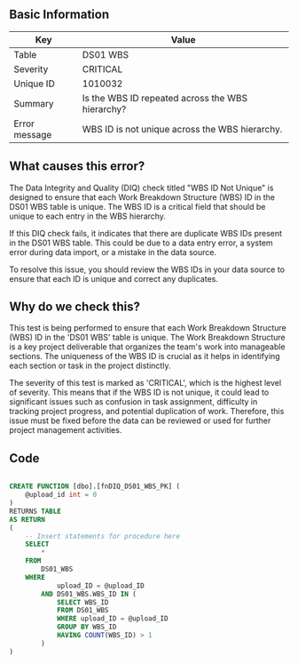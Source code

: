## Basic Information
| Key         | Value          |
|-------------|----------------|
| Table       | DS01 WBS |
| Severity    | CRITICAL |
| Unique ID   | 1010032   |
| Summary     | Is the WBS ID repeated across the WBS hierarchy? |
| Error message | WBS ID is not unique across the WBS hierarchy. |

## What causes this error?


The Data Integrity and Quality (DIQ) check titled "WBS ID Not Unique" is designed to ensure that each Work Breakdown Structure (WBS) ID in the DS01 WBS table is unique. The WBS ID is a critical field that should be unique to each entry in the WBS hierarchy. 

If this DIQ check fails, it indicates that there are duplicate WBS IDs present in the DS01 WBS table. This could be due to a data entry error, a system error during data import, or a mistake in the data source. 

To resolve this issue, you should review the WBS IDs in your data source to ensure that each ID is unique and correct any duplicates.

## Why do we check this?

This test is being performed to ensure that each Work Breakdown Structure (WBS) ID in the 'DS01 WBS' table is unique. The Work Breakdown Structure is a key project deliverable that organizes the team's work into manageable sections. The uniqueness of the WBS ID is crucial as it helps in identifying each section or task in the project distinctly. 

The severity of this test is marked as 'CRITICAL', which is the highest level of severity. This means that if the WBS ID is not unique, it could lead to significant issues such as confusion in task assignment, difficulty in tracking project progress, and potential duplication of work. Therefore, this issue must be fixed before the data can be reviewed or used for further project management activities. 

## Code

```sql

CREATE FUNCTION [dbo].[fnDIQ_DS01_WBS_PK] (
	@upload_id int = 0
)
RETURNS TABLE
AS RETURN
(
    -- Insert statements for procedure here
	SELECT 
		* 
	FROM 
		DS01_WBS 
	WHERE 
			upload_ID = @upload_ID
		AND DS01_WBS.WBS_ID IN (
			SELECT WBS_ID 
			FROM DS01_WBS 
			WHERE upload_ID = @upload_ID 
			GROUP BY WBS_ID 
			HAVING COUNT(WBS_ID) > 1
		)
)
```
